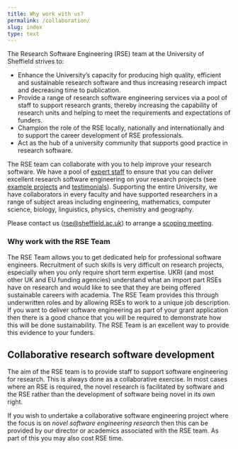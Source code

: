 ```yaml
---
title: Why work with us?
permalink: /collaboration/
slug: index
type: text
---
```


The Research Software Engineering (RSE) team at the University of Sheffield strives to:
- Enhance the University’s capacity for producing high quality, efficient and sustainable
research software and thus increasing research impact and decreasing time to publication.
- Provide a range of research software engineering services via a pool of staff to support
research grants, thereby increasing the capability of research units and helping to meet the
requirements and expectations of funders.
- Champion the role of the RSE locally, nationally and internationally and to support the
career development of RSE professionals.
- Act as the hub of a university community that supports good practice in research software.

The RSE team can collaborate with you to help improve your research software.
We have a pool of [expert staff](/contact/team) to ensure that you can deliver excellent research software engineering on your research projects (see [example projects](/collaboration/projects/) and [testimonials](/collaboration/testimonials/)).
Supporting the entire University, we have collaborators in every faculty and have supported researchers in a range of subject areas including engineering, mathematics, computer science, biology, linguistics, physics, chemistry and geography. 

Please contact us (<rse@sheffield.ac.uk>) to arrange a [scoping meeting](/collaboration/provision).

### Why work with the RSE Team

The RSE Team allows you to get dedicated help for professional software engineers.
Recruitment of such skills is very difficult on research projects,
especially when you only require short term expertise.
UKRI (and most other UK and EU funding agencies) understand what an import part RSEs have on research and
would like to see that they are being offered sustainable careers with academia.
The RSE Team provides this through underwritten roles and by allowing RSEs to work to a unique job description.
If you want to deliver software engineering as part of your grant application then
there is a good chance that you will be required to demonstrate how this will be done sustainability.
The RSE Team is an excellent way to provide this evidence to your funders.

## Collaborative research software development

The aim of the RSE team is to provide staff to support software engineering for research.
This is always done as a collaborative exercise.
In most cases where an RSE is required, the novel research is facilitated by software and the RSE rather than the development of software being novel in its own right.
	
If you wish to undertake a collaborative software engineering project where the focus is on *novel software engineering research* then
this can be provided by our director or academics associated with the RSE team.
As part of this you may also cost RSE time.
